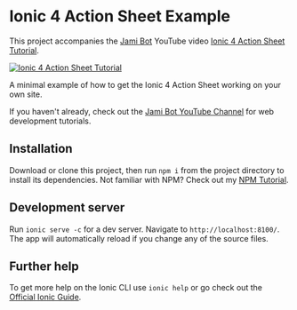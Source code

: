 # Ionic 4 Action Sheet Example

This project accompanies the [Jami Bot](https://jamibot.com) YouTube video [Ionic 4 Action Sheet Tutorial](https://youtu.be/CIPv8Bo5jgg).

[![Ionic 4 Action Sheet Tutorial](https://img.youtube.com/vi/CIPv8Bo5jgg/0.jpg)](https://youtu.be/CIPv8Bo5jgg)

A minimal example of how to get the Ionic 4 Action Sheet working on your own site.

If you haven't already, check out the [Jami Bot YouTube Channel](https://youtube.com/c/JamiBot) for web development tutorials.

## Installation

Download or clone this project, then run `npm i` from the project directory to install its dependencies. Not familiar with NPM? Check out my [NPM Tutorial](https://www.youtube.com/watch?v=mzs-N5hXGuQ).

## Development server

Run `ionic serve -c` for a dev server. Navigate to `http://localhost:8100/`. The app will automatically reload if you change any of the source files.

## Further help

To get more help on the Ionic CLI use `ionic help` or go check out the [Official Ionic Guide](https://ionicframework.com/docs/building/starting).
